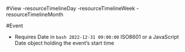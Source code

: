 #View
-resourceTimelineDay 
-resourceTimelineWeek
-resourceTimelineMonth


#Event
- Requires Date in ```bash 2022-12-31 09:00:00``` ISO8601 or a JavaScript Date object holding the event’s start time